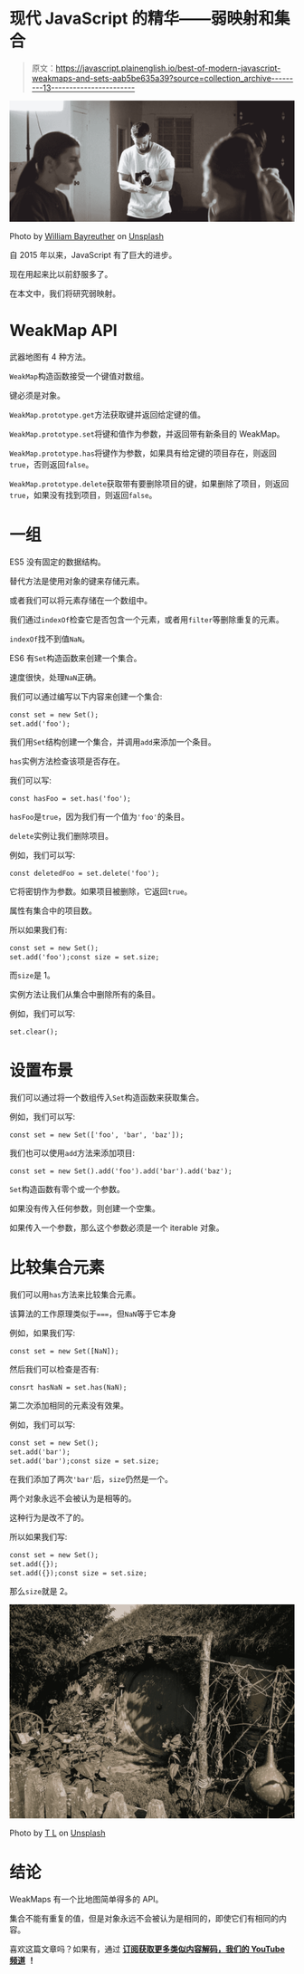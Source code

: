 # 现代 JavaScript 的精华——弱映射和集合

> 原文：<https://javascript.plainenglish.io/best-of-modern-javascript-weakmaps-and-sets-aab5be635a39?source=collection_archive---------13----------------------->

![](img/65abb8fe9e03435d2a4bf4d8f57b6d90.png)

Photo by [William Bayreuther](https://unsplash.com/@wbayreuther?utm_source=medium&utm_medium=referral) on [Unsplash](https://unsplash.com?utm_source=medium&utm_medium=referral)

自 2015 年以来，JavaScript 有了巨大的进步。

现在用起来比以前舒服多了。

在本文中，我们将研究弱映射。

# WeakMap API

武器地图有 4 种方法。

`WeakMap`构造函数接受一个键值对数组。

键必须是对象。

`WeakMap.prototype.get`方法获取键并返回给定键的值。

`WeakMap.prototype.set`将键和值作为参数，并返回带有新条目的 WeakMap。

`WeakMap.prototype.has`将键作为参数，如果具有给定键的项目存在，则返回`true`，否则返回`false`。

`WeakMap.prototype.delete`获取带有要删除项目的键，如果删除了项目，则返回`true`，如果没有找到项目，则返回`false`。

# 一组

ES5 没有固定的数据结构。

替代方法是使用对象的键来存储元素。

或者我们可以将元素存储在一个数组中。

我们通过`indexOf`检查它是否包含一个元素，或者用`filter`等删除重复的元素。

`indexOf`找不到值`NaN`。

ES6 有`Set`构造函数来创建一个集合。

速度很快，处理`NaN`正确。

我们可以通过编写以下内容来创建一个集合:

```
const set = new Set();
set.add('foo');
```

我们用`Set`结构创建一个集合，并调用`add`来添加一个条目。

`has`实例方法检查该项是否存在。

我们可以写:

```
const hasFoo = set.has('foo');
```

`hasFoo`是`true`，因为我们有一个值为`'foo'`的条目。

`delete`实例让我们删除项目。

例如，我们可以写:

```
const deletedFoo = set.delete('foo');
```

它将密钥作为参数。如果项目被删除，它返回`true`。

属性有集合中的项目数。

所以如果我们有:

```
const set = new Set();
set.add('foo');const size = set.size;
```

而`size`是 1。

实例方法让我们从集合中删除所有的条目。

例如，我们可以写:

```
set.clear();
```

# 设置布景

我们可以通过将一个数组传入`Set`构造函数来获取集合。

例如，我们可以写:

```
const set = new Set(['foo', 'bar', 'baz']);
```

我们也可以使用`add`方法来添加项目:

```
const set = new Set().add('foo').add('bar').add('baz');
```

`Set`构造函数有零个或一个参数。

如果没有传入任何参数，则创建一个空集。

如果传入一个参数，那么这个参数必须是一个 iterable 对象。

# 比较集合元素

我们可以用`has`方法来比较集合元素。

该算法的工作原理类似于`===`，但`NaN`等于它本身

例如，如果我们写:

```
const set = new Set([NaN]);
```

然后我们可以检查是否有:

```
consrt hasNaN = set.has(NaN);
```

第二次添加相同的元素没有效果。

例如，我们可以写:

```
const set = new Set();
set.add('bar');
set.add('bar');const size = set.size;
```

在我们添加了两次`'bar'`后，`size`仍然是一个。

两个对象永远不会被认为是相等的。

这种行为是改不了的。

所以如果我们写:

```
const set = new Set();
set.add({});
set.add({});const size = set.size;
```

那么`size`就是 2。

![](img/b930c67f771d218026f8fdf2366b7958.png)

Photo by [T L](https://unsplash.com/@onelast?utm_source=medium&utm_medium=referral) on [Unsplash](https://unsplash.com?utm_source=medium&utm_medium=referral)

# 结论

WeakMaps 有一个比地图简单得多的 API。

集合不能有重复的值，但是对象永远不会被认为是相同的，即使它们有相同的内容。

喜欢这篇文章吗？如果有，通过 [**订阅获取更多类似内容解码，我们的 YouTube 频道**](https://www.youtube.com/channel/UCtipWUghju290NWcn8jhyAw) **！**